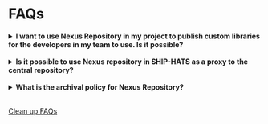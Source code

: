 # FAQs

<details>
  <summary><b>I want to use Nexus Repository in my project to publish custom libraries for the developers in my team to use. Is it possible?</b></summary><br>

SHIP-HATS users can request to create a private hosted repository in Nexus Repository to host their custom libraries by raising a <a href="https://jira.ship.gov.sg/servicedesk/customer/portal/11">service request</a>.

  </details>
<br>  
<details>
  <summary><b>Is it possible to use Nexus repository in SHIP-HATS as a proxy to the central repository?</b></summary><br>

Yes, it is possible to use Nexus Repository in SHIP-HATS as proxy to the central repository.

  </details>
<br>
 <details>
  <summary><b>What is the archival policy for Nexus Repository?</b></summary>

All Artifacts will be deleted 180 days from the date of creation.

  </details>
<br>  

[Clean up FAQs](clean-up-policy-faqs.md ':include')